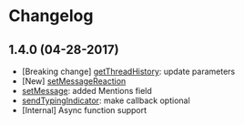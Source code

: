 # Changelog
## 1.4.0 (04-28-2017)
* [Breaking change] [getThreadHistory](https://github.com/Schmavery/facebook-chat-api/blob/1.4.0/DOCS.md#getThreadHistory): update parameters
* [New] [setMessageReaction](https://github.com/Schmavery/facebook-chat-api/blob/1.4.0/DOCS.md#setMessageReaction)
* [setMessage](https://github.com/Schmavery/facebook-chat-api/blob/1.4.0/DOCS.md#apisendmessagemessage-threadid-callback): added Mentions field
* [sendTypingIndicator](https://github.com/Schmavery/facebook-chat-api/blob/1.4.0/DOCS.md#sendTypingIndicator): make callback optional
* [Internal] Async function support
